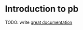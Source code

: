 # Introduction to pb

TODO: write [great documentation](http://jacobian.org/writing/what-to-write/)
